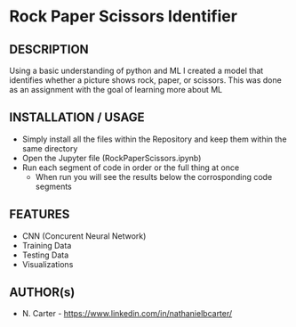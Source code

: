 # Rock Paper Scissors Identifier 
## DESCRIPTION
Using a basic understanding of python and ML I created a model that identifies whether a picture shows rock, paper, or scissors. This was done as an assignment with the goal of learning more about ML

## INSTALLATION / USAGE
 - Simply install all the files within the Repository and keep them within the same directory
 - Open the Jupyter file (RockPaperScissors.ipynb)
 - Run each segment of code in order or the full thing at once
   - When run you will see the results below the corrosponding code segments

## FEATURES
  - CNN (Concurent Neural Network)
  - Training Data
  - Testing Data
  - Visualizations

## AUTHOR(s)
  - N. Carter - https://www.linkedin.com/in/nathanielbcarter/
